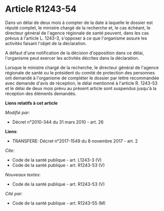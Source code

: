 # Article R1243-54

Dans un délai de deux mois à compter de la date à laquelle le dossier est réputé complet, le ministre chargé de la recherche
et, le cas échéant, le directeur général de l'agence régionale de santé peuvent, dans les cas prévus à l'article L. 1243-3,
s'opposer à ce que l'organisme assure les activités faisant l'objet de la déclaration.

A défaut d'une notification de la décision d'opposition dans ce délai, l'organisme peut exercer les activités décrites dans
la déclaration. 

Lorsque le ministre chargé de la recherche, le directeur général de l'agence régionale de santé ou le président du comité de
protection des personnes ont demandé à l'organisme de compléter le dossier par lettre recommandée avec demande d'avis de
réception, le délai mentionné à l'article R. 1243-53 et le délai de deux mois prévu au présent article sont suspendus jusqu'à
la réception des éléments demandés.

**Liens relatifs à cet article**

_Modifié par_:

  - Décret n°2010-344 du 31 mars 2010 - art. 26

**Liens**:

  - TRANSFERE: Décret n°2017-1549 du 8 novembre 2017 - art. 2

_Cite_:

  - Code de la santé publique - art. L1243-3 (V)
  - Code de la santé publique - art. R1243-53 (V)

_Nouveaux textes_:

  - Code de la santé publique - art. R1243-53 (V)

_Cité par_:

  - Code de la santé publique - art. R1243-55 (M)
